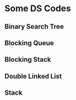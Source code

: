 # Some DS Codes

## Binary Search Tree

## Blocking Queue

## Blocking Stack

## Double Linked List

## Stack
